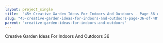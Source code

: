 ```yaml
---
layout: project_single
title:  "45+ Creative Garden Ideas For Indoors And Outdoors - Page 36 of 48"
slug: "45-creative-garden-ideas-for-indoors-and-outdoors-page-36-of-48"
parent: "creative-garden-ideas-for-indoors-and-outdoors"
---
```

Creative Garden Ideas For Indoors And Outdoors 36